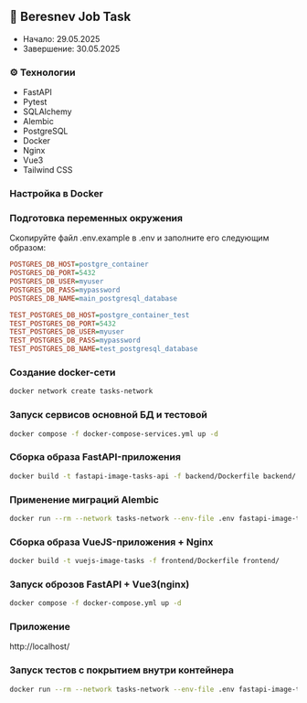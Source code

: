 ## 📌 Beresnev Job Task
- Начало: 29.05.2025
- Завершение: 30.05.2025


### ⚙️ Технологии
- FastAPI
- Pytest
- SQLAlchemy
- Alembic
- PostgreSQL
- Docker
- Nginx
- Vue3
- Tailwind CSS


### Настройка в Docker

### Подготовка переменных окружения
Скопируйте файл .env.example в .env и заполните его следующим образом:
```ini
POSTGRES_DB_HOST=postgre_container
POSTGRES_DB_PORT=5432
POSTGRES_DB_USER=myuser
POSTGRES_DB_PASS=mypassword
POSTGRES_DB_NAME=main_postgresql_database

TEST_POSTGRES_DB_HOST=postgre_container_test
TEST_POSTGRES_DB_PORT=5432
TEST_POSTGRES_DB_USER=myuser
TEST_POSTGRES_DB_PASS=mypassword
TEST_POSTGRES_DB_NAME=test_postgresql_database
```

### Создание docker-сети
```bash
docker network create tasks-network
```

### Запуск сервисов основной БД и тестовой
```bash
docker compose -f docker-compose-services.yml up -d
```

### Сборка образа FastAPI-приложения
```bash
docker build -t fastapi-image-tasks-api -f backend/Dockerfile backend/
```

### Применение миграций Alembic
```bash
docker run --rm --network tasks-network --env-file .env fastapi-image-tasks-api alembic upgrade head
```

### Сборка образа VueJS-приложения + Nginx
```bash
docker build -t vuejs-image-tasks -f frontend/Dockerfile frontend/
```

### Запуск оброзов FastAPI + Vue3(nginx)
```bash
docker compose -f docker-compose.yml up -d
```

### Приложение
http://localhost/


### Запуск тестов с покрытием внутри контейнера
```bash
docker run --rm --network tasks-network --env-file .env fastapi-image-tasks-api pytest
```
